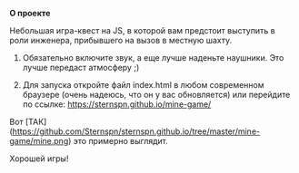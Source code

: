 ﻿**О проекте**

Небольшая игра-квест на JS, в которой вам предстоит выступить в роли инженера, прибывшего на вызов в местную шахту.

1. Обязательно включите звук, а еще лучше наденьте наушники. Это лучше передаст атмосферу ;)

2. Для запуска откройте файл index.html в любом современном браузере (очень надеюсь, что он у вас обновляется) или перейдите по ссылке: https://sternspn.github.io/mine-game/

Вот [ТАК] (https://github.com/Sternspn/sternspn.github.io/tree/master/mine-game/mine.png) это примерно выглядит.

Хорошей игры!